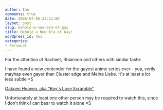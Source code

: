 ```yaml
---
author: Ian
comments: true
date: 2006-04-06 22:11:00
layout: post
slug: behold-a-new-era-of-gay
title: Behold a New Era of Gay!
wordpress_id: 461
categories:
- Personal
---
```


For the attention of Racheet, Rhiannon and others with similar taste:  

I have found a new contender for the gayest anime series ever - yea, verily mayhap even gayer than Cluster edge and Meine Liebe.  It's at least a lot less subtle =S  

<a href="http://www.animesuki.com/series.php/790.html">Gakuen Heaven, aka "Boy's Love Scramble"</a>  

Unfortunately at least one other person may be required to watch this, since I don't think I can bear to watch it alone =S
